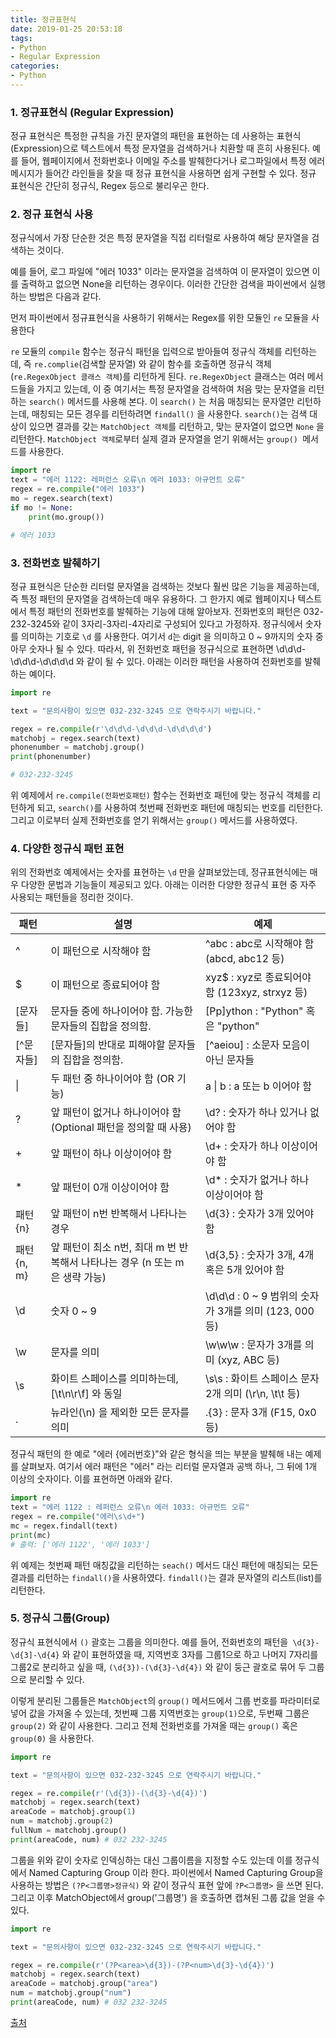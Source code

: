 ```yaml
---
title: 정규표현식
date: 2019-01-25 20:53:18
tags:
- Python
- Regular Expression
categories:
- Python
---
```


### 1. 정규표현식 (Regular Expression)

정규 표현식은 특정한 규칙을 가진 문자열의 패턴을 표현하는 데 사용하는 표현식(Expression)으로 텍스트에서 특정 문자열을 검색하거나 치환할 때 흔히 사용된다. 예를 들어, 웹페이지에서 전화번호나 이메일 주소를 발췌한다거나 로그파일에서 특정 에러메시지가 들어간 라인들을 찾을 때 정규 표현식을 사용하면 쉽게 구현할 수 있다. 정규 표현식은 간단히 정규식, Regex 등으로 불리우곤 한다.



### 2. 정규 표현식 사용

정규식에서 가장 단순한 것은 특정 문자열을 직접 리터럴로 사용하여 해당 문자열을 검색하는 것이다.

예를 들어, 로그 파일에 "에러 1033" 이라는 문자열을 검색하여 이 문자열이 있으면 이를 출력하고 없으면 None을 리턴하는 경우이다. 이러한 간단한 검색을 파이썬에서 실행하는 방법은 다음과 같다.

먼저 파이썬에서 정규표현식을 사용하기 위해서는 Regex를 위한 모듈인 `re` 모듈을 사용한다

`re` 모듈의 `compile` 함수는 정규식 패턴을 입력으로 받아들여 정규식 객체를 리턴하는데, 즉 `re.complie`(검색할 문자열) 와 같이 함수를 호출하면 정규식 객체 (`re.RegexObject 클래스 객체`)를 리턴하게 된다.
`re.RegexObject` 클래스는 여러 메서드들을 가지고 있는데, 이 중 여기서는 특정 문자열을 검색하여 처음 맞는 문자열을 리턴하는 `search()` 메서드를 사용해 본다. 이 `search()` 는 처음 매칭되는 문자열만 리턴하는데, 매칭되는 모든 경우를 리턴하려면 `findall()` 을 사용한다. `search()`는 검색 대상이 있으면 결과를 갖는 `MatchObject 객체`를 리턴하고, 맞는 문자열이 없으면 `None` 을 리턴한다.
`MatchObject 객체`로부터 실제 결과 문자열을 얻기 위해서는 `group() `메서드를 사용한다.

```python
import re
text = "에러 1122: 레퍼런스 오류\n 에러 1033: 아규먼트 오류"
regex = re.compile("에러 1033")
mo = regex.search(text)
if mo != None:
	print(mo.group())

# 에러 1033
```



### 3. 전화번호 발췌하기

정규 표현식은 단순한 리터럴 문자열을 검색하는 것보다 훨씬 많은 기능을 제공하는데, 즉 특정 패턴의 문자열을 검색하는데 매우 유용하다. 그 한가지 예로 웹페이지나 텍스트에서 특정 패턴의 전화번호를 발췌하는 기능에 대해 알아보자. 전화번호의 패턴은 032-232-3245와 같이 3자리-3자리-4자리로 구성되어 있다고 가정하자. 정규식에서 숫자를 의미하는 기호로 `\d` 를 사용한다. 여기서 `d`는 digit 을 의미하고 0 ~ 9까지의 숫자 중 아무 숫자나 될 수 있다. 따라서, 위 전화번호 패턴을 정규식으로 표현하면 \d\d\d-\d\d\d-\d\d\d\d 와 같이 될 수 있다. 아래는 이러한 패턴을 사용하여 전화번호를 발췌하는 예이다.

```python
import re

text = "문의사항이 있으면 032-232-3245 으로 연락주시기 바랍니다."

regex = re.compile(r'\d\d\d-\d\d\d-\d\d\d\d')
matchobj = regex.search(text)
phonenumber = matchobj.group()
print(phonenumber)

# 032-232-3245
```

위 예제에서 `re.compile(전화번호패턴)` 함수는 전화번호 패턴에 맞는 정규식 객체를 리턴하게 되고, 	`search()`를 사용하여 첫번째 전화번호 패턴에 매칭되는 번호를 리턴한다. 그리고 이로부터 실제 전화번호를 얻기 위해서는 `group()` 메서드를 사용하였다.



### 4. 다양한 정규식 패턴 표현

위의 전화번호 예제에서는 숫자를 표현하는 `\d` 만을 살펴보았는데, 정규표현식에는 매우 다양한 문법과 기능들이 제공되고 있다. 아래는 이러한 다양한 정규식 표현 중 자주 사용되는 패턴들을 정리한 것이다.

| 패턴       | 설명                                                         | 예제                                                  |
| ---------- | ------------------------------------------------------------ | ----------------------------------------------------- |
| ^          | 이 패턴으로 시작해야 함                                      | ^abc : abc로 시작해야 함 (abcd, abc12 등)             |
| $          | 이 패턴으로 종료되어야 함                                    | xyz$ : xyz로 종료되어야 함 (123xyz, strxyz 등)        |
| [문자들]   | 문자들 중에 하나이어야 함. 가능한 문자들의 집합을 정의함.    | [Pp]ython : "Python" 혹은 "python"                    |
| [^문자들]  | [문자들]의 반대로 피해야할 문자들의 집합을 정의함.           | [^aeiou] : 소문자 모음이 아닌 문자들                  |
| \|         | 두 패턴 중 하나이어야 함 (OR 기능)                           | a \| b : a 또는 b 이어야 함                           |
| ?          | 앞 패턴이 없거나 하나이어야 함 (Optional 패턴을 정의할 때 사용) | \d? : 숫자가 하나 있거나 없어야 함                    |
| +          | 앞 패턴이 하나 이상이어야 함                                 | \d+ : 숫자가 하나 이상이어야 함                       |
| *          | 앞 패턴이 0개 이상이어야 함                                  | \d* : 숫자가 없거나 하나 이상이어야 함                |
| 패턴{n}    | 앞 패턴이 n번 반복해서 나타나는 경우                         | \d{3} : 숫자가 3개 있어야 함                          |
| 패턴{n, m} | 앞 패턴이 최소 n번, 최대 m 번 반복해서 나타나는 경우 (n 또는 m 은 생략 가능) | \d{3,5} : 숫자가 3개, 4개 혹은 5개 있어야 함          |
| \d         | 숫자 0 ~ 9                                                   | \d\d\d : 0 ~ 9 범위의 숫자가 3개를 의미 (123, 000 등) |
| \w         | 문자를 의미                                                  | \w\w\w : 문자가 3개를 의미 (xyz, ABC 등)              |
| \s         | 화이트 스페이스를 의미하는데, [\t\n\r\f] 와 동일             | \s\s : 화이트 스페이스 문자 2개 의미 (\r\n, \t\t 등)  |
| .          | 뉴라인(\n) 을 제외한 모든 문자를 의미                        | .{3} : 문자 3개 (F15, 0x0 등)                         |

정규식 패턴의 한 예로 "에러 {에러번호}"와 같은 형식을 띄는 부분을 발췌해 내는 예제를 살펴보자. 여기서 에러 패턴은 "에러" 라는 리터럴 문자열과 공백 하나, 그 뒤에 1개 이상의 숫자이다. 이를 표현하면 아래와 같다.

```python
import re
text = "에러 1122 : 레퍼런스 오류\n 에러 1033: 아규먼트 오류"
regex = re.compile("에러\s\d+")
mc = regex.findall(text)
print(mc)
# 출력: ['에러 1122', '에러 1033']
```

위 예제는 첫번째 패턴 매칭값을 리턴하는 `seach()` 메서드 대신 패턴에 매칭되는 모든 결과를 리턴하는 `findall()`을 사용하였다. `findall()`는 결과 문자열의 리스트(list)를 리턴한다.

###  

### 5. 정규식 그룹(Group)

정규식 표현식에서 `()` 괄호는 그룹을 의미한다. 예를 들어, 전화번호의 패턴을` \d{3}-\d{3]-\d{4}` 와 같이 표현하였을 때, 지역번호 3자를 그룹1으로 하고 나머지 7자리를 그룹2로 분리하고 싶을 때, `(\d{3})-(\d{3}-\d{4})` 와 같이 둥근 괄호로 묶어 두 그룹으로 분리할 수 있다.

이렇게 분리된 그룹들은 `MatchObject`의 `group()` 메서드에서 그룹 번호를 파라미터로 넣어 값을 가져올 수 있는데, 첫번째 그룹 지역번호는 `group(1)`으로, 두번째 그룹은 `group(2)` 와 같이 사용한다. 그리고 전체 전화번호를 가져올 때는 `group()` 혹은 `group(0)` 을 사용한다.

```python
import re

text = "문의사항이 있으면 032-232-3245 으로 연락주시기 바랍니다."

regex = re.compile(r'(\d{3})-(\d{3}-\d{4})')
matchobj = regex.search(text)
areaCode = matchobj.group(1)
num = matchobj.group(2)
fullNum = matchobj.group()
print(areaCode, num) # 032 232-3245
```

그룹을 위와 같이 숫자로 인덱싱하는 대신 그룹이름을 지정할 수도 있는데 이를 정규식에서 Named Capturing Group 이라 한다. 파이썬에서 Named Capturing Group을 사용하는 방법은 `(?P<그룹명>정규식)` 와 같이 정규식 표현 앞에 `?P<그룹명>` 을 쓰면 된다. 그리고 이후 MatchObject에서 group('그룹명') 을 호출하면 캡쳐된 그룹 값을 얻을 수 있다.

```python
import re

text = "문의사항이 있으면 032-232-3245 으로 연락주시기 바랍니다."

regex = re.compile(r'(?P<area>\d{3})-(?P<num>\d{3}-\d{4})')
matchobj = regex.search(text)
areaCode = matchobj.group("area")
num = matchobj.group("num")
print(areaCode, num) # 032 232-3245
```

[출처](http://pythonstudy.xyz/python/article/401-%EC%A0%95%EA%B7%9C-%ED%91%9C%ED%98%84%EC%8B%9D-Regex)

